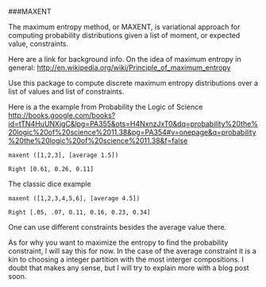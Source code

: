###MAXENT

The maximum entropy method, or MAXENT, is variational approach for computing probability 
distributions given a list of moment, or expected value, constraints.

Here are a link for background info.
On the idea of maximum entropy in general: 
<http://en.wikipedia.org/wiki/Principle_of_maximum_entropy>
 

Use this package to compute discrete maximum entropy distributions over a list of values and
list of constraints.

Here is a the example from Probability the Logic of Science
<http://books.google.com/books?id=tTN4HuUNXjgC&lpg=PA355&ots=H4NxnzJxT0&dq=probability%20the%20logic%20of%20science%2011.38&pg=PA354#v=onepage&q=probability%20the%20logic%20of%20science%2011.38&f=false>

    maxent ([1,2,3], [average 1.5])
   
    Right [0.61, 0.26, 0.11]

The classic dice example

    maxent ([1,2,3,4,5,6], [average 4.5])
    
    Right [.05, .07, 0.11, 0.16, 0.23, 0.34]

One can use different constraints besides the average value there.  

As for why you want to maximize the entropy to find the probability constraint, 
I will say this for now. In the case of the average constraint 
it is a kin to choosing a integer partition with the most interger compositions. 
I doubt that makes any sense, but I will try to explain more with a blog post soon.
